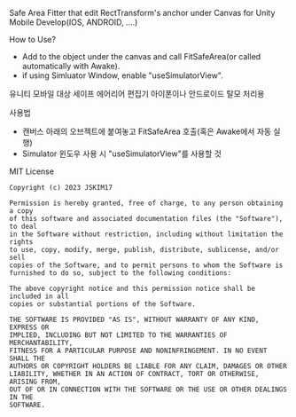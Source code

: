 Safe Area Fitter that edit RectTransform's anchor under Canvas
for Unity Mobile Develop(IOS, ANDROID, ....)

How to Use?
- Add to the object under the canvas and call FitSafeArea(or called automatically with Awake).
- if using Simluator Window, enable "useSimulatorView".



유니티 모바일 대상 세이프 에어리어 편집기
아이폰이나 안드로이드 탈모 처리용

사용법
- 캔버스 아래의 오브젝트에 붙여놓고 FitSafeArea 호출(혹은 Awake에서 자동 실행)
- Simulator 윈도우 사용 시 "useSimulatorView"를 사용할 것







MIT License

    Copyright (c) 2023 JSKIM17

    Permission is hereby granted, free of charge, to any person obtaining a copy
    of this software and associated documentation files (the "Software"), to deal
    in the Software without restriction, including without limitation the rights
    to use, copy, modify, merge, publish, distribute, sublicense, and/or sell
    copies of the Software, and to permit persons to whom the Software is
    furnished to do so, subject to the following conditions:

    The above copyright notice and this permission notice shall be included in all
    copies or substantial portions of the Software.

    THE SOFTWARE IS PROVIDED "AS IS", WITHOUT WARRANTY OF ANY KIND, EXPRESS OR
    IMPLIED, INCLUDING BUT NOT LIMITED TO THE WARRANTIES OF MERCHANTABILITY,
    FITNESS FOR A PARTICULAR PURPOSE AND NONINFRINGEMENT. IN NO EVENT SHALL THE
    AUTHORS OR COPYRIGHT HOLDERS BE LIABLE FOR ANY CLAIM, DAMAGES OR OTHER
    LIABILITY, WHETHER IN AN ACTION OF CONTRACT, TORT OR OTHERWISE, ARISING FROM,
    OUT OF OR IN CONNECTION WITH THE SOFTWARE OR THE USE OR OTHER DEALINGS IN THE
    SOFTWARE.
